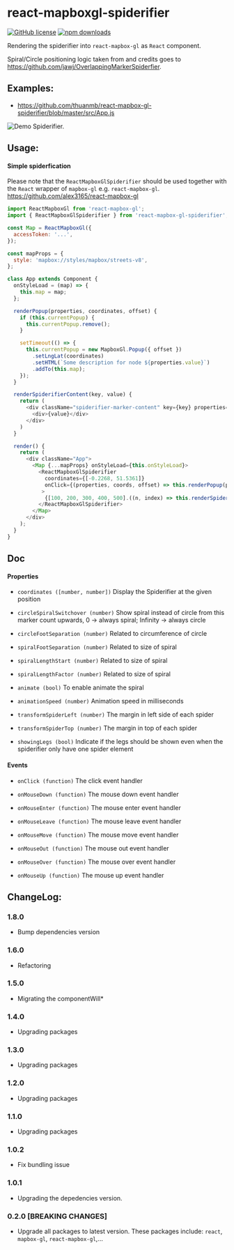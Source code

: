 # react-mapboxgl-spiderifier

[![GitHub license](https://img.shields.io/badge/license-MIT-blue.svg)](https://github.com/thuanmb/react-mapbox-gl-spiderifier/blob/master/LICENSE)
[![npm downloads](https://img.shields.io/npm/dm/react-mapbox-gl-spiderifier.svg)](https://www.npmjs.com/package/react-mapbox-gl-spiderifier)

Rendering the spiderifier into `react-mapbox-gl` as `React` component.

Spiral/Circle positioning logic taken from and credits goes to https://github.com/jawj/OverlappingMarkerSpiderfier.

## Examples:

- https://github.com/thuanmb/react-mapbox-gl-spiderifier/blob/master/src/App.js

![Demo Spiderifier.](./demo/demo.gif)

## Usage:

#### Simple spiderfication

Please note that the `ReactMapboxGlSpiderifier` should be used together with the `React` wrapper of `mapbox-gl` e.g. `react-mapbox-gl`.
https://github.com/alex3165/react-mapbox-gl

```js
import ReactMapboxGl from 'react-mapbox-gl';
import { ReactMapboxGlSpiderifier } from 'react-mapbox-gl-spiderifier';

const Map = ReactMapboxGl({
  accessToken: '...',
});

const mapProps = {
  style: 'mapbox://styles/mapbox/streets-v8',
};

class App extends Component {
  onStyleLoad = (map) => {
    this.map = map;
  };

  renderPopup(properties, coordinates, offset) {
    if (this.currentPopup) {
      this.currentPopup.remove();
    }

    setTimeout(() => {
      this.currentPopup = new MapboxGl.Popup({ offset })
        .setLngLat(coordinates)
        .setHTML(`Some description for node ${properties.value}`)
        .addTo(this.map);
    });
  }

  renderSpiderifierContent(key, value) {
    return (
      <div className="spiderifier-marker-content" key={key} properties={{ value }}>
        <div>{value}</div>
      </div>
    )
  }

  render() {
    return (
      <div className="App">
        <Map {...mapProps} onStyleLoad={this.onStyleLoad}>
          <ReactMapboxGlSpiderifier
            coordinates={[-0.2268, 51.5361]}
            onClick={(properties, coords, offset) => this.renderPopup(properties, coords, offset)}
           >
            {[100, 200, 300, 400, 500].((n, index) => this.renderSpiderifierContent(index, n))}
          </ReactMapboxGlSpiderifier>
        </Map>
      </div>
    );
  }
}
```

## Doc

#### Properties

- `coordinates ([number, number])`
  Display the Spiderifier at the given position

- `circleSpiralSwitchover (number)`
  Show spiral instead of circle from this marker count upwards, 0 -> always spiral; Infinity -> always circle

- `circleFootSeparation (number)`
  Related to circumference of circle

- `spiralFootSeparation (number)`
  Related to size of spiral

- `spiralLengthStart (number)`
  Related to size of spiral

- `spiralLengthFactor (number)`
  Related to size of spiral

- `animate (bool)`
  To enable animate the spiral

- `animationSpeed (number)`
  Animation speed in milliseconds

- `transformSpiderLeft (number)`
  The margin in left side of each spider

- `transformSpiderTop (number)`
  The margin in top of each spider

- `showingLegs (bool)`
  Indicate if the legs should be shown even when the spiderifier only have one spider element

#### Events

- `onClick (function)`
  The click event handler

- `onMouseDown (function)`
  The mouse down event handler

- `onMouseEnter (function)`
  The mouse enter event handler

- `onMouseLeave (function)`
  The mouse leave event handler

- `onMouseMove (function)`
  The mouse move event handler

- `onMouseOut (function)`
  The mouse out event handler

- `onMouseOver (function)`
  The mouse over event handler

- `onMouseUp (function)`
  The mouse up event handler

## ChangeLog:

### 1.8.0

- Bump dependencies version

### 1.6.0

- Refactoring

### 1.5.0

- Migrating the componentWill*

### 1.4.0

- Upgrading packages

### 1.3.0

- Upgrading packages

### 1.2.0

- Upgrading packages

### 1.1.0

- Upgrading packages

### 1.0.2

- Fix bundling issue

### 1.0.1

- Upgrading the depedencies version.

### 0.2.0 [BREAKING CHANGES]

- Upgrade all packages to latest version. These packages include: `react`, `mapbox-gl`, `react-mapbox-gl`,...
